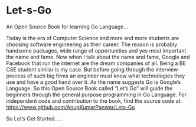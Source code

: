 # Let-s-Go
An Open Source Book for learning Go Language…

Today is the era of Computer Science and more and more students are choosing software engineering as their career. The reason is probably handsome packages, wide range of opportunities and yes most important the name and fame.
Now when I talk about the name and fame, Google and Facebook that run the internet are the dream companies of all. Being a BE CSE student similar is my case. But before going through the interview process of such big firms an engineer must know what technologies they use and have a good hand over it. As the name suggests Go is Google’s Language. So this Open Source Book called “Let’s Go” will guide the beginners through the general purpose programming in Go Language.
For independent code and contribution to the book, find the source code at: 
https://www.github.com/AnupKumarPanwar/Lets-Go

 



So Let’s Get Started…..




